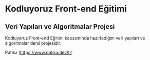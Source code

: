 # Kodluyoruz Front-end Eğitimi 

## Veri Yapıları ve Algoritmalar Projesi

Kodluyoruz Front-end Eğitimi kapsamında hazırladığım veri yapıları ve algoritmalar dersi projesidir.

Patika
(https://www.patika.dev/tr)